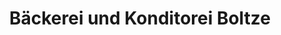 ---
title: "Bäckerei und Konditorei Boltze"
url: /teutschenthal/baeckerei-und-konditorei-boltze/
shop: Bäckerei
---
